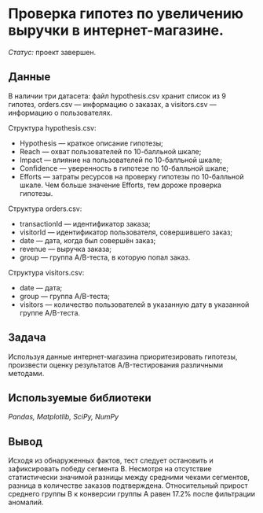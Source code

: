 # Проверка гипотез по увеличению выручки в интернет-магазине.

*Статус:* проект завершен.

## Данные

В наличии три датасета: файл hypothesis.csv хранит список из 9 гипотез, orders.csv — информацию о заказах, а visitors.csv — информацию о пользователях.

Структура hypothesis.csv:
- Hypothesis — краткое описание гипотезы;
- Reach — охват пользователей по 10-балльной шкале;
- Impact — влияние на пользователей по 10-балльной шкале;
- Confidence — уверенность в гипотезе по 10-балльной шкале;
- Efforts — затраты ресурсов на проверку гипотезы по 10-балльной шкале. Чем больше значение Efforts, тем дороже проверка гипотезы.

Структура orders.csv:
- transactionId — идентификатор заказа;
- visitorId — идентификатор пользователя, совершившего заказ;
- date — дата, когда был совершён заказ;
- revenue — выручка заказа;
- group — группа A/B-теста, в которую попал заказ.

Структура visitors.csv:
- date — дата;
- group — группа A/B-теста;
- visitors — количество пользователей в указанную дату в указанной группе A/B-теста.

## Задача

Используя данные интернет-магазина приоритезировать гипотезы, произвести оценку результатов A/B-тестирования различными методами.

## Используемые библиотеки
*Pandas, Matplotlib, SciPy, NumPy*

## Вывод

Исходя из обнаруженных фактов, тест следует остановить и зафиксировать победу сегмента В.
Несмотря на отсутствие статистически значимой разницы между средними чеками сегментов, разница в количестве заказов подтверждена.
Относительный прирост среднего группы В к конверсии группы А равен 17.2% после фильтрации аномалий.
